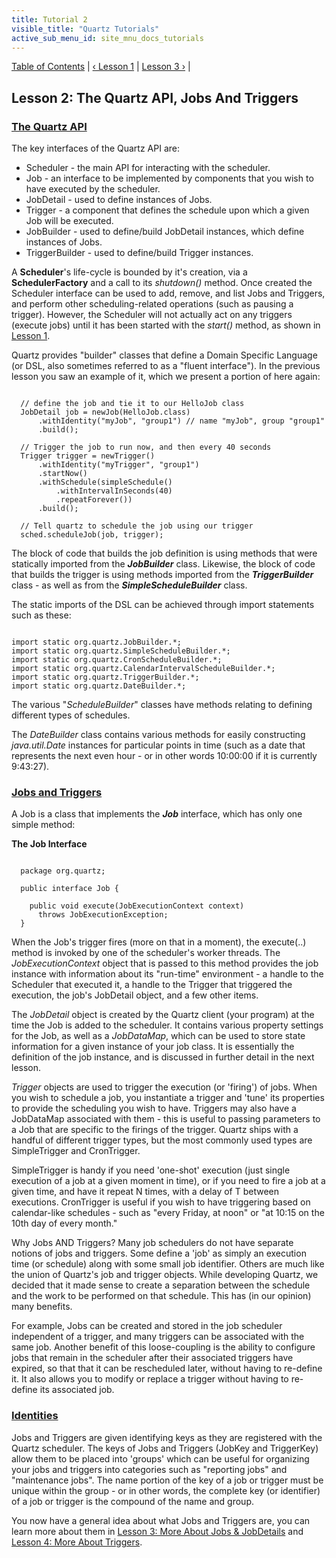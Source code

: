 ```yaml
---
title: Tutorial 2
visible_title: "Quartz Tutorials"
active_sub_menu_id: site_mnu_docs_tutorials
---
```

<div class="secNavPanel">
          <a href="./" title="Go to Tutorial Table of Contents">Table of Contents</a> |
          <a href="tutorial-lesson-01.html" title="Go to Lesson 2">&lsaquo;&nbsp;Lesson 1</a> |
          <a href="tutorial-lesson-03.html" title="Go to Lesson 2">Lesson 3&nbsp;&rsaquo;</a> |
</div>

## Lesson 2: The Quartz API, Jobs And Triggers

### [The Quartz API](#TutorialLesson2-QuartzAPI)

The key interfaces of the Quartz API are:

+ Scheduler - the main API for interacting with the scheduler.
+ Job - an interface to be implemented by components that you wish to have executed by the scheduler.
+ JobDetail - used to define instances of Jobs.
+ Trigger - a component that defines the schedule upon which a given Job will be executed.
+ JobBuilder - used to define/build JobDetail instances, which define instances of Jobs.
+ TriggerBuilder - used to define/build Trigger instances.


A **Scheduler**'s life-cycle is bounded by it's creation, via a **SchedulerFactory** and
a call to its *shutdown()* method.  Once created the Scheduler interface can be used to add, remove, and list
Jobs and Triggers, and perform other scheduling-related operations (such as pausing a trigger).  However, the
Scheduler will not actually act on any triggers (execute jobs) until it has been started with the *start()*
method, as shown in <a href="tutorial-lesson-01.html" title="Go to Lesson 1">Lesson 1</a>.       

Quartz provides "builder" classes that define a Domain Specific Language (or DSL, also sometimes referred to as
a "fluent interface"). In the previous lesson you saw an example of it, which we present a portion of here again:


<pre class="prettyprint highlight"><code class="language-java" data-lang="java">
  // define the job and tie it to our HelloJob class
  JobDetail job = newJob(HelloJob.class)
      .withIdentity("myJob", "group1") // name "myJob", group "group1"
      .build();

  // Trigger the job to run now, and then every 40 seconds
  Trigger trigger = newTrigger()
      .withIdentity("myTrigger", "group1")
      .startNow()
      .withSchedule(simpleSchedule()
          .withIntervalInSeconds(40)
          .repeatForever())            
      .build();

  // Tell quartz to schedule the job using our trigger
  sched.scheduleJob(job, trigger);
</code></pre>


The block of code that builds the job definition is using methods that were statically imported from the
***JobBuilder*** class.  Likewise, the block of code that builds the trigger is using methods imported
from the ***TriggerBuilder*** class - as well as from the ***SimpleScheduleBuilder*** class.

The static imports of the DSL can be achieved through import statements such as these:


<pre class="prettyprint highlight"><code class="language-java" data-lang="java">
import static org.quartz.JobBuilder.*;
import static org.quartz.SimpleScheduleBuilder.*;
import static org.quartz.CronScheduleBuilder.*;
import static org.quartz.CalendarIntervalScheduleBuilder.*;
import static org.quartz.TriggerBuilder.*;
import static org.quartz.DateBuilder.*;
</code></pre>


The various "*ScheduleBuilder*" classes have methods relating to defining different types of schedules.

The *DateBuilder* class contains various methods for easily constructing *java.util.Date* instances for
particular points in time (such as a date that represents the next even hour - or in other words 10:00:00 if it is
currently 9:43:27).


### [Jobs and Triggers](#TutorialLesson2-JobsAndTriggers)

A Job is a class that implements the ***Job*** interface, which has only one simple method:

**The Job Interface**

<pre class="prettyprint highlight"><code class="language-java" data-lang="java">
  package org.quartz;

  public interface Job {

    public void execute(JobExecutionContext context)
      throws JobExecutionException;
  }
</code></pre>


When the Job's trigger fires (more on that in a moment), the execute(..) method is invoked by one of the scheduler's
worker threads.  The *JobExecutionContext* object that is passed to this method provides the job
instance with information about its "run-time" environment - a handle to the Scheduler that executed it, a handle to the
Trigger that triggered the execution, the job's JobDetail object, and a few other items.

The *JobDetail* object is created by the Quartz client (your program) at the time the Job is added
to the scheduler. It contains various property settings for the Job, as well as a *JobDataMap*, which can
be used to store state information for a given instance of your job class.  It is essentially the definition of the job
instance, and is discussed in further detail in the next lesson.

*Trigger* objects are used to trigger the execution (or 'firing') of jobs. When you wish to
schedule a job, you instantiate a trigger and 'tune' its properties to provide the scheduling you wish to have. Triggers
may also have a JobDataMap associated with them - this is useful to passing parameters to a Job that are specific to the
firings of the trigger. Quartz ships with a handful of different trigger types, but the most commonly used types are
SimpleTrigger and CronTrigger.

SimpleTrigger is handy if you need 'one-shot' execution (just single execution of a job at a given moment in
time), or if you need to fire a job at a given time, and have it repeat N times, with a delay of T between executions.
CronTrigger is useful if you wish to have triggering based on calendar-like schedules - such as "every Friday, at noon"
or "at 10:15 on the 10th day of every month."

Why Jobs AND Triggers? Many job schedulers do not have separate notions of jobs and triggers. Some define a 'job'
as simply an execution time (or schedule) along with some small job identifier. Others are much like the union of
Quartz's job and trigger objects. While developing Quartz, we decided that it made sense to create a separation between
the schedule and the work to be performed on that schedule. This has (in our opinion) many benefits.

For example, Jobs can be created and stored in the job scheduler independent of a trigger, and many triggers can
be associated with the same job. Another benefit of this loose-coupling is the ability to configure jobs that remain in
the scheduler after their associated triggers have expired, so that that it can be rescheduled later, without having to
re-define it. It also allows you to modify or replace a trigger without having to re-define its associated job.

### [Identities](#TutorialLesson2-Identities)

Jobs and Triggers are given identifying keys as they are registered with the Quartz scheduler. The keys of Jobs and
Triggers (JobKey and TriggerKey) allow them to be placed into 'groups' which can be useful for organizing your jobs and
triggers into categories such as "reporting jobs" and "maintenance jobs". The name portion of the key of a job or
trigger must be unique within the group - or in other words, the complete key (or identifier) of a job or trigger is the
compound of the name and group.


You now have a general idea about what Jobs and Triggers are, you can learn more about them in <a
    href="tutorial-lesson-03.html" title="Tutorial Lesson 3">Lesson 3: More About Jobs &amp; JobDetails</a> and <a
    href="tutorial-lesson-04.html" title="Tutorial Lesson 4">Lesson 4: More About Triggers</a>.

